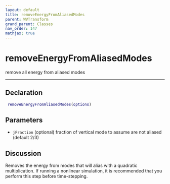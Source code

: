 ```yaml
---
layout: default
title: removeEnergyFromAliasedModes
parent: WVTransform
grand_parent: Classes
nav_order: 147
mathjax: true
---
```


#  removeEnergyFromAliasedModes

remove all energy from aliased modes


---

## Declaration
```matlab
 removeEnergyFromAliasedModes(options)
```
## Parameters
+ `jFraction`  (optional) fraction of vertical mode to assume are not aliased (default 2/3)

## Discussion

  Removes the energy from modes that will alias with a quadratic
  multiplication. If running a nonlinear simulation, it is recommended that
  you perform this step before time-stepping.
      
